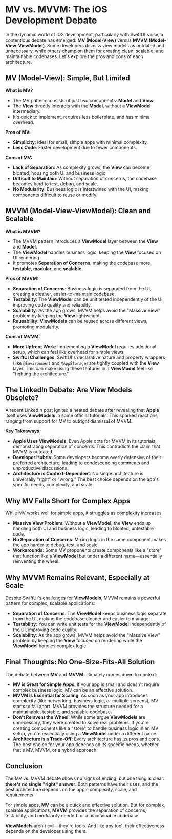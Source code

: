 # MV vs. MVVM: The iOS Development Debate

In the dynamic world of iOS development, particularly with SwiftUI's rise, a contentious debate has emerged: **MV (Model-View)** versus **MVVM (Model-View-ViewModel)**. Some developers dismiss view models as outdated and unnecessary, while others champion them for creating clean, scalable, and maintainable codebases. Let's explore the pros and cons of each architecture.

## MV (Model-View): Simple, But Limited

**What is MV?**
- The MV pattern consists of just two components: **Model** and **View**.
- The **View** directly interacts with the **Model**, without a **ViewModel** intermediary.
- It's quick to implement, requires less boilerplate, and has minimal overhead.

**Pros of MV:**
- **Simplicity**: Ideal for small, simple apps with minimal complexity.
- **Less Code**: Faster development due to fewer components.

**Cons of MV:**
- **Lack of Separation**: As complexity grows, the **View** can become bloated, housing both UI and business logic.
- **Difficult to Maintain**: Without separation of concerns, the codebase becomes hard to test, debug, and scale.
- **No Modularity**: Business logic is intertwined with the UI, making components difficult to reuse or modify.

## MVVM (Model-View-ViewModel): Clean and Scalable

**What is MVVM?**
- The MVVM pattern introduces a **ViewModel** layer between the **View** and **Model**.
- The **ViewModel** handles business logic, keeping the **View** focused on UI rendering.
- It promotes **Separation of Concerns**, making the codebase more **testable**, **modular**, and **scalable**.

**Pros of MVVM:**
- **Separation of Concerns**: Business logic is separated from the UI, creating a cleaner, easier-to-maintain codebase.
- **Testability**: The **ViewModel** can be unit tested independently of the UI, improving code quality and reliability.
- **Scalability**: As the app grows, MVVM helps avoid the "Massive View" problem by keeping the **View** lightweight.
- **Reusability**: **ViewModels** can be reused across different views, promoting modularity.

**Cons of MVVM:**
- **More Upfront Work**: Implementing a **ViewModel** requires additional setup, which can feel like overhead for simple views.
- **SwiftUI Challenges**: SwiftUI's declarative nature and property wrappers (like `@Environment` and `@AppStorage`) are tightly coupled with the **View** layer. This can make using these features in a **ViewModel** feel like "fighting the architecture."

## The LinkedIn Debate: Are View Models Obsolete?

A recent LinkedIn post ignited a heated debate after revealing that **Apple** itself uses **ViewModels** in some official tutorials. This sparked reactions ranging from support for MV to outright dismissal of MVVM.

**Key Takeaways:**
- **Apple Uses ViewModels**: Even Apple opts for MVVM in its tutorials, demonstrating separation of concerns. This contradicts the claim that MVVM is outdated.
- **Developer Hubris**: Some developers become overly defensive of their preferred architecture, leading to condescending comments and unproductive discussions.
- **Architecture is Context-Dependent**: No single architecture is universally "right" or "wrong." The best choice depends on the app's specific needs, complexity, and scale.

## Why MV Falls Short for Complex Apps

While MV works well for simple apps, it struggles as complexity increases:
- **Massive View Problem**: Without a **ViewModel**, the **View** ends up handling both UI and business logic, leading to bloated, untestable code.
- **No Separation of Concerns**: Mixing logic in the same component makes the app harder to debug, test, and scale.
- **Workarounds**: Some MV proponents create components like a "store" that function like a **ViewModel** but under a different name—essentially reinventing the wheel.

## Why MVVM Remains Relevant, Especially at Scale

Despite SwiftUI's challenges for **ViewModels**, MVVM remains a powerful pattern for complex, scalable applications:
- **Separation of Concerns**: The **ViewModel** keeps business logic separate from the UI, making the codebase cleaner and easier to manage.
- **Testability**: You can write unit tests for the **ViewModel** independently of the UI, improving code quality.
- **Scalability**: As the app grows, MVVM helps avoid the "Massive View" problem by keeping the **View** focused on rendering while the **ViewModel** handles complex logic.

## Final Thoughts: No One-Size-Fits-All Solution

The debate between **MV** and **MVVM** ultimately comes down to context:
- **MV is Great for Simple Apps**: If your app is small and doesn't require complex business logic, MV can be an effective solution.
- **MVVM is Essential for Scaling**: As soon as your app introduces complexity (like networking, business logic, or multiple screens), MV starts to fall apart. MVVM provides the structure needed for a maintainable, testable, and scalable codebase.
- **Don't Reinvent the Wheel**: While some argue **ViewModels** are unnecessary, they were created to solve real problems. If you're creating components like a "store" to handle business logic in an MV setup, you're essentially using a **ViewModel** under a different name.
- **Architecture is a Trade-Off**: Every architecture has its pros and cons. The best choice for your app depends on its specific needs, whether that's MV, MVVM, or a hybrid approach.

## Conclusion

The MV vs. MVVM debate shows no signs of ending, but one thing is clear: **there's no single "right" answer**. Both patterns have their uses, and the best architecture depends on the app's complexity, scale, and requirements.

For simple apps, **MV** can be a quick and effective solution. But for complex, scalable applications, **MVVM** provides the separation of concerns, testability, and modularity needed for a maintainable codebase.

**ViewModels** aren't evil—they're tools. And like any tool, their effectiveness depends on the developer using them. 